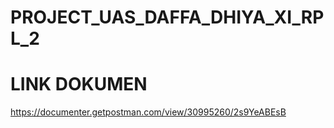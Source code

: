 # PROJECT_UAS_DAFFA_DHIYA_XI_RPL_2
# LINK DOKUMEN 
https://documenter.getpostman.com/view/30995260/2s9YeABEsB
